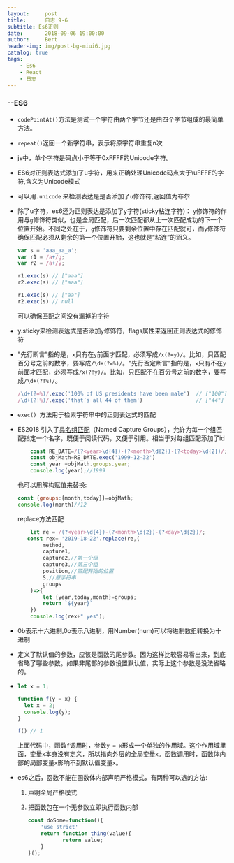 ```yaml
---
layout:     post
title:      日志 9-6
subtitle: Es6正则
date:       2018-09-06 19:00:00
author:     Bert
header-img: img/post-bg-miui6.jpg
catalog: true
tags:
    - Es6
    - React
    - 日志
---
```


### --ES6

- `codePointAt()`方法是测试一个字符由两个字节还是由四个字节组成的最简单方法。

- `repeat()`返回一个新字符串，表示将原字符串重复n次

- js中，单个字符是码点小于等于0xFFFF的Unicode字符。

- ES6对正则表达式添加了u字符，用来正确处理Unicode码点大于\uFFFF的字符,含义为Unicode模式

- 可以用`.unicode` 来检测表达是是否添加了`u`修饰符,返回值为布尔

- 除了u字符，es6还为正则表达是添加了y字符(sticky粘连字符)：
  `y`修饰符的作用与`g`修饰符类似，也是全局匹配，后一次匹配都从上一次匹配成功的下一个位置开始。不同之处在于，`g`修饰符只要剩余位置中存在匹配就可，而`y`修饰符确保匹配必须从剩余的第一个位置开始，这也就是“粘连”的涵义。

  ```js
  var s = 'aaa_aa_a';
  var r1 = /a+/g;
  var r2 = /a+/y;
  
  r1.exec(s) // ["aaa"]
  r2.exec(s) // ["aaa"]
  
  r1.exec(s) // ["aa"]
  r2.exec(s) // null
  ```

  可以确保匹配之间没有漏掉的字符

- y.sticky来检测表达式是否添加`y`修饰符，flags属性来返回正则表达式的修饰符

- "先行断言"指的是，`x`只有在`y`前面才匹配，必须写成`/x(?=y)/`。比如，只匹配百分号之前的数字，要写成`/\d+(?=%)/`。"先行否定断言"指的是，`x`只有不在`y`前面才匹配，必须写成`/x(?!y)/`。比如，只匹配不在百分号之前的数字，要写成`/\d+(?!%)/`。

  ```javascript
  /\d+(?=%)/.exec('100% of US presidents have been male')  // ["100"]
  /\d+(?!%)/.exec('that’s all 44 of them')                 // ["44"]
  ```

- `exec() `方法用于检索字符串中的正则表达式的匹配

- ES2018 引入了[具名组匹配](https://github.com/tc39/proposal-regexp-named-groups)（Named Capture Groups），允许为每一个组匹配指定一个名字，既便于阅读代码，又便于引用。相当于对每组匹配添加了id

  ```js
      const RE_DATE=/(?<year>\d{4})-(?<month>\d{2})-(?<today>\d{2})/;
      const objMath=RE_DATE.exec('1999-12-32')
      const year =objMath.groups.year;
      console.log(year);//1999
  ```


  也可以用解构赋值来替换:

  ```js
  const {groups:{month,today}}=objMath;
  console.log(month)//12
  ```

  replace方法匹配

  ```js
      let re = /(?<year>\d{4})-(?<month>\d{2})-(?<day>\d{2})/;
     const rex= '2019-18-22'.replace(re,(
          method,
          capture1,
          capture2,//第一个组
          capture3,//第三个组
          position,//匹配开始的位置
          S,//原字符串
          groups
      )=>{
          let {year,today,month}=groups;
          return `${year}`
      })
      console.log(rex+" yes");
  ```

- 0b表示十六进制,0o表示八进制，用Number(num)可以将进制数组转换为十进制

- 定义了默认值的参数，应该是函数的尾参数。因为这样比较容易看出来，到底省略了哪些参数。如果非尾部的参数设置默认值，实际上这个参数是没法省略的。

- 
  ```js
  let x = 1;
  
  function f(y = x) {
    let x = 2;
    console.log(y);
  }
  
  f() // 1
  ```

  上面代码中，函数`f`调用时，参数`y = x`形成一个单独的作用域。这个作用域里面，变量`x`本身没有定义，所以指向外层的全局变量`x`。函数调用时，函数体内部的局部变量`x`影响不到默认值变量`x`。

- es6之后，函数不能在函数体内部声明严格模式，有两种可以选的方法:

  1. 声明全局严格模式

  2. 把函数包在一个无参数立即执行函数内部

     ```js
     const doSome=function(){
         'use strict'
         return function thing(value){
             	return value;
         }
     }();
     ```

     